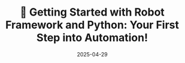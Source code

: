 ---
title: "🚀 Getting Started with Robot Framework and Python: Your First Step into Automation!"
date: 2025-04-29
read_time: "5 min read"
tags: [robot framework, automation, python, automation testing, automation tools]
image_url: "https://miro.medium.com/v2/resize:fit:210/1*Z0cOKyWt_Z4yHQR-yvh_zw.png"
medium_url: "https://medium.com/@ajeet214/getting-started-with-robot-framework-and-python-your-first-step-into-automation-470ea0f18fd1"
excerpt: "Have you ever wished there was an easier way to automate repetitive tasks without getting tangled in complex code? Good news: there is! It’s called Robot Framework, and when combined with Python, it becomes a powerful tool for automation testing and beyond. 🔥"
---